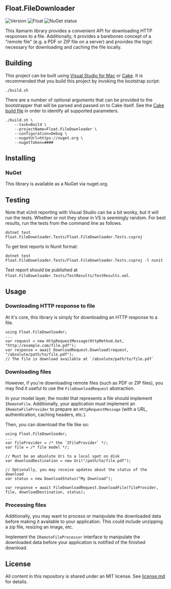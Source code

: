 ## Float.FileDownloader

![Version](https://img.shields.io/badge/version-0.1.0-yellow.svg)
![Float](https://img.shields.io/badge/float-private-red.svg)
![NuGet status](https://img.shields.io/badge/nuget-available-green.svg)

This Xamarin library provides a convenient API for downloading HTTP responses to a file. Additionally, it provides a barebones concept of a "remote file" (e.g. a PDF or ZIP file on a server) and provides the logic necessary for downloading and caching the file locally.

## Building

This project can be built using [Visual Studio for Mac](https://visualstudio.microsoft.com/vs/mac/) or [Cake](https://cakebuild.net/). It is recommended that you build this project by invoking the bootstrap script:

    ./build.sh

There are a number of optional arguments that can be provided to the bootstrapper that will be parsed and passed on to Cake itself. See the [Cake build file](./build.cake) in order to identify all supported parameters.

    ./build.sh \
        --task=Build \
        --projectName=Float.FileDownloader \
        --configuration=Debug \
        --nugetUrl=https://nuget.org \
        --nugetToken=####

## Installing

### NuGet
This library is available as a NuGet via nuget.org.

## Testing

Note that xUnit reporting with Visual Studio can be a bit wonky, but it will run the tests. Whether or not they show in VS is seemingly random. For best results, run the tests from the command line as follows.

    dotnet test Float.FileDownloader.Tests/Float.FileDownloader.Tests.csproj

To get test reports in Nunit format:

    dotnet test Float.FileDownloader.Tests/Float.FileDownloader.Tests.csproj -l nunit

Test report should be published at `Float.FileDownloader.Tests/TestResults/TestResults.xml`.


## Usage

### Downloading HTTP response to file
At it's core, this library is simply for downloading an HTTP response to a file.

    using Float.FileDownloader;
    ...
    var request = new HttpRequestMessage(HttpMethod.Get, "http://example.com/file.pdf");
    var response = await DownloadRequest.Download(request, "/absolute/path/to/file.pdf");
    // The file is download available at `/absolute/path/to/file.pdf`

### Downloading files
However, if you're downloading remote files (such as PDF or ZIP files), you may find it useful to use the `FileDownloadRequest` abstraction.

In your model layer, the model that represents a file should implement `IRemoteFile`. Additionally, your application must implement an `IRemoteFileProvider` to prepare an `HttpRequestMessage` (with a URL, authentication, caching headers, etc.).

Then, you can download the file like so:

    using Float.FileDownloader;
    ...
    var fileProvider = /* the `IFileProvider` */;
    var file = /* file model */;

    // Must be an absolute Uri to a local spot on disk
    var downloadDestination = new Uri("/path/to/file.pdf");

    // Optionally, you may receive updates about the status of the download
    var status = new DownloadStatus("My Download");

    var response = await FileDownloadRequest.DownloadFile(fileProvider, file, downloadDestination, status);

### Processing files
Additionally, you may want to process or manipulate the downloaded data before making it available to your application. This could include unzipping a zip file, resizing an image, etc.

Implement the `IRemoteFileProcessor` interface to manipulate the downloaded data before your application is notified of the finished download.

## License

All content in this repository is shared under an MIT license. See [license.md](./license.md) for details.
